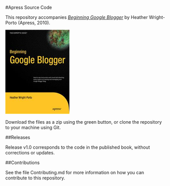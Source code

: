 #Apress Source Code

This repository accompanies [*Beginning Google Blogger*](http://www.apress.com/9781430230120) by Heather Wright-Porto (Apress, 2010).

![Cover image](9781430230120.jpg)

Download the files as a zip using the green button, or clone the repository to your machine using Git.

##Releases

Release v1.0 corresponds to the code in the published book, without corrections or updates.

##Contributions

See the file Contributing.md for more information on how you can contribute to this repository.
